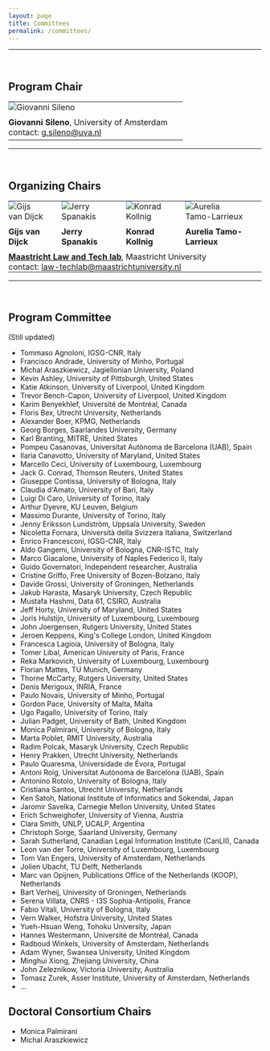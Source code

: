 ```yaml
---
layout: page
title: Committees
permalink: /committees/
---
```


-------

<br/>

## Program Chair 

<table>
<tr style="background-color: transparent;">
  <td style="border-color: transparent; padding: 0px 30px 10px 0px;">
    <img alt="Giovanni Sileno" src="https://jurix23.maastrichtlawtech.eu/assets/giovanni.jpg" style="max-height: 170px;" />
  </td>
</tr>
<tr style="background-color: transparent;">
  <td style="vertical-align: top; border-color: transparent; padding: 0px 30px 0px 0px;">
    <strong>Giovanni Sileno</strong>, University of Amsterdam 
  </td>
</tr>
<tr style="background-color: transparent;">
  <td style="border-color: transparent; padding: 0px 30px 5px 0px;">
    contact: <a href="mailto:g.sileno@uva.nl">g.sileno@uva.nl</a>
  </td>
</tr>
</table>

-------

<br/>

## Organizing Chairs 

<table>
<tr style="background-color: transparent;">
  <td style="vertical-align: bottom; border-color: transparent; padding: 0px 30px 10px 0px;"> 
    <img alt="Gijs van Dijck" src="https://jurix23.maastrichtlawtech.eu/assets/gijs.jpg" style="max-height: 170px;" /> 
  </td>
  <td style="vertical-align: bottom; border-color: transparent; padding: 0px 30px 10px 0px;">
    <img alt="Jerry Spanakis" src="https://jurix23.maastrichtlawtech.eu/assets/jerry.png" style="max-height: 170px;" /> 
  </td>
  <td style="vertical-align: bottom; border-color: transparent; padding: 0px 30px 10px 0px;"> 
    <img alt="Konrad Kollnig" src="https://jurix23.maastrichtlawtech.eu/assets/konrad.jpg" style="max-height: 170px;" /> 
  </td>
  <td style="vertical-align: bottom; border-color: transparent; padding: 0px 30px 10px 0px;"> 
    <img alt="Aurelia Tamo-Larrieux" src="https://jurix23.maastrichtlawtech.eu/assets/aurelia.jpg" style="max-height: 170px;" /> 
  </td>
</tr>
<tr style="background-color: transparent;">
  <td style="vertical-align: top; border-color: transparent; padding: 0px 30px 5px 0px;"> <strong>Gijs van Dijck</strong> </td>
  <td style="vertical-align: top; border-color: transparent; padding: 0px 30px 5px 0px;"> <strong>Jerry Spanakis</strong> </td>
  <td style="vertical-align: top; border-color: transparent; padding: 0px 30px 5px 0px;"> <strong>Konrad Kollnig</strong> </td>
  <td style="vertical-align: top; border-color: transparent; padding: 0px 30px 5px 0px;"> <strong>Aurelia Tamo-Larrieux</strong> </td>
</tr>
<tr style="background-color: transparent;">
  <td colspan="4" style="border-color: transparent; padding: 5px 30px 0px 0px;"><a href="https://www.maastrichtuniversity.nl/about-um/faculties/law/research/law-and-tech-lab"><strong>Maastricht Law and Tech lab</strong></a>, Maastricht University</td>
</tr>
<tr style="background-color: transparent;">
  <td colspan="4" style="border-color: transparent; padding: 0px 30px 0px 0px;">contact: <a href="mailto:law-techlab@maastrichtuniversity.nl">law-techlab@maastrichtuniversity.nl</a></td>
</tr>
</table>

-------

<br/>

## Program Committee 

(Still updated)

- Tommaso Agnoloni, IGSG-CNR, Italy
- Francisco Andrade, University of Minho, Portugal
- Michal Araszkiewicz, Jagiellonian University, Poland
- Kevin Ashley, University of Pittsburgh, United States
- Katie Atkinson, University of Liverpool, United Kingdom
- Trevor Bench-Capon, University of Liverpool, United Kingdom
- Karim Benyekhlef, Université de Montréal, Canada
- Floris Bex, Utrecht University, Netherlands
- Alexander Boer, KPMG, Netherlands
- Georg Borges, Saarlandes University, Germany
- Karl Branting, MITRE, United States
- Pompeu Casanovas, Universitat Autònoma de Barcelona (UAB), Spain
- Ilaria Canavotto, University of Maryland, United States
- Marcello Ceci, University of Luxembourg, Luxembourg
- Jack G. Conrad, Thomson Reuters, United States
- Giuseppe Contissa, University of Bologna, Italy
- Claudia d'Amato, University of Bari, Italy
- Luigi Di Caro, University of Torino, Italy
- Arthur Dyevre, KU Leuven, Belgium
- Massimo Durante, University of Torino, Italy
- Jenny Eriksson Lundström, Uppsala University, Sweden
- Nicoletta Fornara, Università della Svizzera Italiana, Switzerland
- Enrico Francesconi, IGSG-CNR, Italy
- Aldo Gangemi, University of Bologna, CNR-ISTC, Italy
- Marco Giacalone, University of Naples Federico II, Italy
- Guido Governatori, Independent researcher, Australia
- Cristine Griffo, Free University of Bozen-Bolzano, Italy
- Davide Grossi, University of Groningen, Netherlands
- Jakub Harasta, Masaryk University, Czech Republic
- Mustafa Hashmi, Data 61, CSIRO, Australia
- Jeff Horty, University of Maryland, United States
- Joris Hulstijn, University of Luxembourg, Luxembourg
- John Joergensen, Rutgers University, United States
- Jeroen Keppens, King's College London, United Kingdom
- Francesca Lagioia, University of Bologna, Italy
- Tomer Libal, American University of Paris, France
- Reka Markovich, University of Luxembourg, Luxembourg
- Florian Mattes, TU Munich, Germany
- Thorne McCarty, Rutgers University, United States
- Denis Merigoux, INRIA, France
- Paulo Novais, University of Minho, Portugal
- Gordon Pace, University of Malta, Malta
- Ugo Pagallo, University of Torino, Italy
- Julian Padget, University of Bath, United Kingdom
- Monica Palmirani, University of Bologna, Italy
- Marta Poblet, RMIT University, Australia
- Radim Polcak, Masaryk University, Czech Republic
- Henry Prakken, Utrecht University, Netherlands
- Paulo Quaresma, Universidade de Évora, Portugal
- Antoni Roig, Universitat Autònoma de Barcelona (UAB), Spain
- Antonino Rotolo, University of Bologna, Italy
- Cristiana Santos, Utrecht University, Netherlands
- Ken Satoh, National Institute of Informatics and Sokendai, Japan
- Jaromir Savelka, Carnegie Mellon University, United States
- Erich Schweighofer, University of Vienna, Austria
- Clara Smith, UNLP, UCALP, Argentina
- Christoph Sorge, Saarland University, Germany
- Sarah Sutherland, Canadian Legal Information Institute (CanLII), Canada
- Leon van der Torre, University of Luxembourg, Luxembourg
- Tom Van Engers, University of Amsterdam, Netherlands
- Jolien Ubacht, TU Delft, Netherlands
- Marc van Opijnen, Publications Office of the Netherlands (KOOP), Netherlands
- Bart Verheij, University of Groningen, Netherlands
- Serena Villata, CNRS - I3S Sophia-Antipolis, France
- Fabio Vitali, University of Bologna, Italy
- Vern Walker, Hofstra University, United States
- Yueh-Hsuan Weng, Tohoku University, Japan
- Hannes Westermann, Université de Montréal, Canada
- Radboud Winkels, University of Amsterdam, Netherlands
- Adam Wyner, Swansea University, United Kingdom
- Minghui Xiong, Zhejiang University, China
- John Zeleznikow, Victoria University, Australia
- Tomasz Zurek, Asser Institute, University of Amsterdam, Netherlands
- ...

## Doctoral Consortium Chairs 

- Monica Palmirani
- Michal Araszkiewicz


